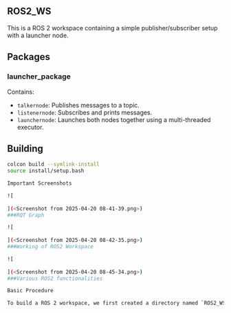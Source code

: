 ## ROS2_WS

This is a ROS 2 workspace containing a simple publisher/subscriber setup with a launcher node.

## Packages

### launcher_package
Contains:

- `talkernode`: Publishes messages to a topic.
- `listenernode`: Subscribes and prints messages.
- `launchernode`: Launches both nodes together using a multi-threaded executor.

## Building

```bash
colcon build --symlink-install
source install/setup.bash

Important Screenshots

![
    
](<Screenshot from 2025-04-20 08-41-39.png>)
###RQT Graph 

![
    
](<Screenshot from 2025-04-20 08-42-35.png>)
###Working of ROS2 Workspace

![
    
](<Screenshot from 2025-04-20 08-45-34.png>)
###Various ROS2 functionalities

Basic Procedure

To build a ROS 2 workspace, we first created a directory named `ROS2_WS` with a `src` folder inside it using standard Linux commands. Inside `src`, we generated a new ROS 2 Python package called `launcher_package` using `ros2 pkg create`. We then opened the project in VS Code and created three node files: `talkernode.py`, `listenernode.py`, and `launchernode.py`. The `TalkerNode` publishes messages, the `ListenerNode` subscribes to them, and the `LauncherNode` launches both using a `MultiThreadedExecutor`. We wrote a `setup.py` to define entry points for each node and modified the `package.xml` to include necessary dependencies like `rclpy` and `std_msgs`. After that, we built the workspace using `colcon build`, sourced the environment, and tested each node using `ros2 run`. Once verified, we initialized a Git repository, committed the code, connected it to GitHub, pushed the changes, and added a README for documentation.